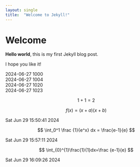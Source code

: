 ```yaml
---
layout: single
title:  "Welcome to Jekyll!"
---
```


# Welcome

**Hello world**, this is my first Jekyll blog post.

I hope you like it!

2024-06-27 1000   
2024-06-27 1004   
2024-06-27 1020   
2024-06-27 1023   

$$1+1=2$$

$$
f(x)=(x+a)(x+b)
$$

Sat Jun 29 15:50:41     2024   

$$
\int_0^1 \frac {1}{e^x} dx = \frac{e-1}{e}
$$

Sat Jun 29 15:57:11     2024   


$$
\int_{0}^{1}\frac{1}{1}dx=\frac {e-1}{e}
$$

Sat Jun 29 16:09:26     2024   
